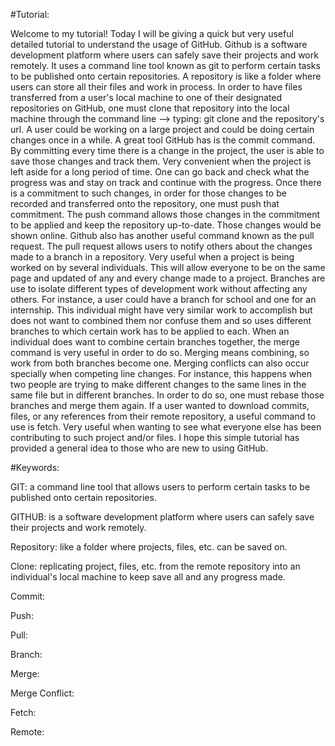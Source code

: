 #Tutorial:


Welcome to my tutorial!
Today I will be giving a quick but very useful detailed
 tutorial to understand the usage of GitHub. 
 Github is a software development platform where users can
 safely save their projects and work remotely. It uses a command line tool
 known as git to perform certain tasks to be published onto 
 certain repositories. A repository is like a folder where users
 can store all their files and work in process. In order to have
 files transferred from a user's local machine to one of their
 designated repositories on GitHub, one must clone that repository
 into the local machine through the command line --> typing:
 git clone and the repository's url. A user could be working on a large
 project and could be doing certain changes once in a while. A great tool
 GitHub has is the commit command. By committing every time there is
 a change in the project, the user is able to save those changes and 
 track them. Very convenient when the project is left aside for a long
 period of time. One can go back and check what the progress was and
 stay on track and continue with the progress. Once there is a commitment to
 such changes, in order for those changes to be recorded and transferred
 onto the repository, one must push that commitment. The push command 
 allows those changes in the commitment to be applied and keep the
 repository up-to-date. Those changes would be shown online. Github also
 has another useful command known as the pull request. The pull request
 allows users to notify others about the changes made to a branch in a 
 repository. Very useful when a project is being worked on by several 
 individuals. This will allow everyone to be on the same page and updated
 of any and every change made to a project. Branches are use to isolate
 different types of development work without affecting any others. For instance,
 a user could have a branch for school and one for an internship. This
 individual might have very similar work to accomplish but does not want to
 combined them nor confuse them and so uses different branches to which
 certain work has to be applied to each. When an individual does want to
 combine certain branches together, the merge command is very useful
 in order to do so. Merging means combining, so work from both branches become
 one. Merging conflicts can also occur specially when competing line changes. 
 For instance, this happens when two people are trying to make different changes to
 the same lines in the same file but in different branches. In order to do so, one must
 rebase those branches and merge them again. If a user wanted to download commits, files, or
 any references from their remote repository, a useful command to use
 is fetch. Very useful when wanting to see what everyone else has been contributing
 to such project and/or files. 
 I hope this simple tutorial has provided a general idea to those who
 are new to using GitHub. 
 

#Keywords:


GIT: a command line tool that allows users to perform certain tasks to be published onto 
      certain repositories.

GITHUB: is a software development platform where users can
         safely save their projects and work remotely.

Repository: like a folder where projects, files, etc. can be saved on.

Clone: replicating project, files, etc. from the remote repository into an individual's local machine to keep save 
all and any progress made. 

Commit:

Push:

Pull:

Branch:

Merge:

Merge Conflict:

Fetch:

Remote:

